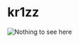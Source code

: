 # kr1zz

![Nothing to see here](https://steamuserimages-a.akamaihd.net/ugc/863989535154013057/4ED7B6B63E33EFA71FE8C072737B6C199B21604F/)
